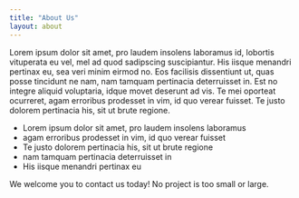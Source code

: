 ```yaml
---
title: "About Us"
layout: about
---
```


Lorem ipsum dolor sit amet, pro laudem insolens laboramus id, lobortis vituperata eu vel, mel ad quod sadipscing suscipiantur. His iisque menandri pertinax eu, sea veri minim eirmod no. Eos facilisis dissentiunt ut, quas posse tincidunt ne nam, nam tamquam pertinacia deterruisset in. Est no integre aliquid voluptaria, idque movet deserunt ad vis. Te mei oporteat ocurreret, agam erroribus prodesset in vim, id quo verear fuisset. Te justo dolorem pertinacia his, sit ut brute regione.

- Lorem ipsum dolor sit amet, pro laudem insolens laboramus
- agam erroribus prodesset in vim, id quo verear fuisset
- Te justo dolorem pertinacia his, sit ut brute regione
- nam tamquam pertinacia deterruisset in
- His iisque menandri pertinax eu

We welcome you to contact us today! No project is too small or large.
